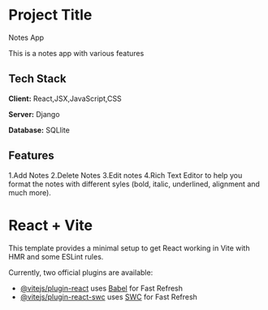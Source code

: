 
# Project Title

Notes App

This is a notes app with various features


## Tech Stack

**Client:** React,JSX,JavaScript,CSS

**Server:** Django

**Database:** SQLlite

## Features
1.Add Notes
2.Delete Notes
3.Edit notes
4.Rich Text Editor to help you format the notes with different syles (bold, italic, underlined, alignment and much more).

# React + Vite

This template provides a minimal setup to get React working in Vite with HMR and some ESLint rules.

Currently, two official plugins are available:

- [@vitejs/plugin-react](https://github.com/vitejs/vite-plugin-react/blob/main/packages/plugin-react/README.md) uses [Babel](https://babeljs.io/) for Fast Refresh
- [@vitejs/plugin-react-swc](https://github.com/vitejs/vite-plugin-react-swc) uses [SWC](https://swc.rs/) for Fast Refresh
